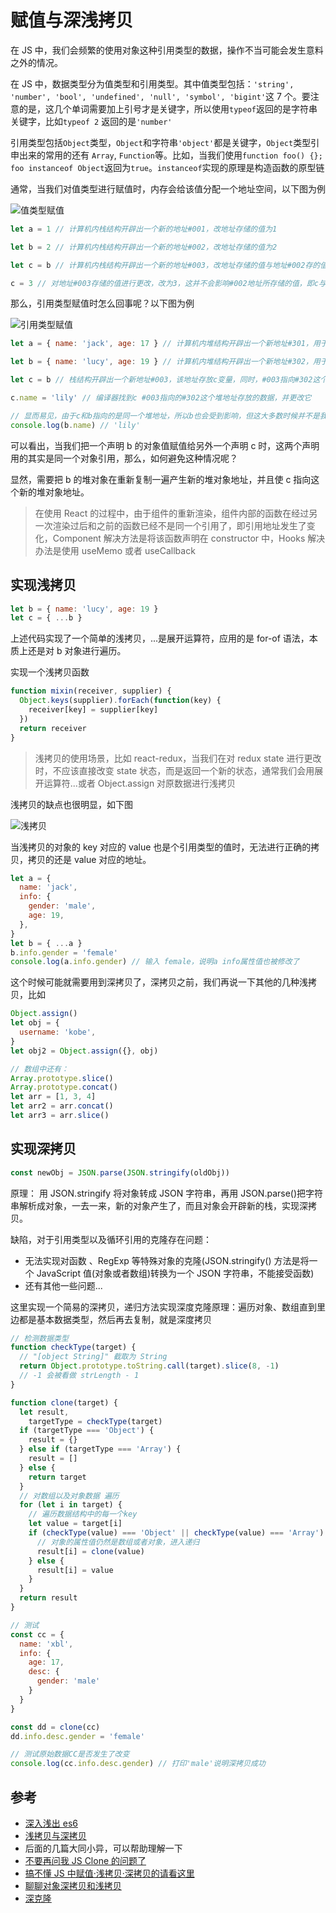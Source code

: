 # 赋值与深浅拷贝

在 JS 中，我们会频繁的使用对象这种引用类型的数据，操作不当可能会发生意料之外的情况。

在 JS 中，数据类型分为值类型和引用类型。其中值类型包括：`'string', 'number', 'bool', 'undefined', 'null', 'symbol', 'bigint'`这 7 个。要注意的是，这几个单词需要加上引号才是关键字，所以使用`typeof`返回的是字符串关键字，比如`typeof 2` 返回的是`'number'`

引用类型包括`Object`类型，`Object`和字符串`'object'`都是关键字，`Object`类型引申出来的常用的还有 `Array`, `Function`等。比如，当我们使用`function foo() {}; foo instanceof Object`返回为`true`。`instanceof`实现的原理是构造函数的原型链

通常，当我们对值类型进行赋值时，内存会给该值分配一个地址空间，以下图为例

![值类型赋值](./images/copy/copy1.png)

```js
let a = 1 // 计算机内栈结构开辟出一个新的地址#001，改地址存储的值为1

let b = 2 // 计算机内栈结构开辟出一个新的地址#002，改地址存储的值为2

let c = b // 计算机内栈结构开辟出一个新的地址#003，改地址存储的值与地址#002存的值一样，都是2

c = 3 // 对地址#003存储的值进行更改，改为3，这并不会影响#002地址所存储的值，即c与b值得变化互相不会影响
```

那么，引用类型赋值时怎么回事呢？以下图为例

![引用类型赋值](./images/copy/copy2.png)

```js
let a = { name: 'jack', age: 17 } // 计算机内堆结构开辟出一个新地址#301，用于存放 {name: 'jack', age: 17}。紧接着，栈结构开辟出一个新地址#001，该地址存放a变量，同时，#001指向#301这个堆地址

let b = { name: 'lucy', age: 19 } // 计算机内堆结构开辟出一个新地址#302，用于存放 {name: 'lucy', age: 19}。紧接着，栈结构开辟出一个新地址#002，该地址存放b变量，同时，#002指向#302这个堆地址

let c = b // 栈结构开辟出一个新地址#003，该地址存放c变量，同时，#003指向#302这个堆地址，也就是说#002与#003指向的是同一个堆地址

c.name = 'lily' // 编译器找到c #003指向的#302这个堆地址存放的数据，并更改它

// 显而易见，由于c和b指向的是同一个堆地址，所以b也会受到影响，但这大多数时候并不是我们想要的结果
console.log(b.name) // 'lily'
```

可以看出，当我们把一个声明 b 的对象值赋值给另外一个声明 c 时，这两个声明用的其实是同一个对象引用，那么，如何避免这种情况呢？

显然，需要把 b 的堆对象在重新复制一遍产生新的堆对象地址，并且使 c 指向这个新的堆对象地址。

> 在使用 React 的过程中，由于组件的重新渲染，组件内部的函数在经过另一次渲染过后和之前的函数已经不是同一个引用了，即引用地址发生了变化，Component 解决方法是将该函数声明在 constructor 中，Hooks 解决办法是使用 useMemo 或者 useCallback

## 实现浅拷贝

```js
let b = { name: 'lucy', age: 19 }
let c = { ...b }
```

上述代码实现了一个简单的浅拷贝，...是展开运算符，应用的是 for-of 语法，本质上还是对 b 对象进行遍历。

实现一个浅拷贝函数

```js
function mixin(receiver, supplier) {
  Object.keys(supplier).forEach(function(key) {
    receiver[key] = supplier[key]
  })
  return receiver
}
```

> 浅拷贝的使用场景，比如 react-redux，当我们在对 redux state 进行更改时，不应该直接改变 state 状态，而是返回一个新的状态，通常我们会用展开运算符...或者 Object.assign 对原数据进行浅拷贝

浅拷贝的缺点也很明显，如下图

![浅拷贝](./images/copy/copy3.png)

当浅拷贝的对象的 key 对应的 value 也是个引用类型的值时，无法进行正确的拷贝，拷贝的还是 value 对应的地址。

```js
let a = {
  name: 'jack',
  info: {
    gender: 'male',
    age: 19,
  },
}
let b = { ...a }
b.info.gender = 'female'
console.log(a.info.gender) // 输入 female，说明a info属性值也被修改了
```

这个时候可能就需要用到深拷贝了，深拷贝之前，我们再说一下其他的几种浅拷贝，比如

```js
Object.assign()
let obj = {
  username: 'kobe',
}
let obj2 = Object.assign({}, obj)

// 数组中还有：
Array.prototype.slice()
Array.prototype.concat()
let arr = [1, 3, 4]
let arr2 = arr.concat()
let arr3 = arr.slice()
```

## 实现深拷贝

```js
const newObj = JSON.parse(JSON.stringify(oldObj))
```

原理： 用 JSON.stringify 将对象转成 JSON 字符串，再用 JSON.parse()把字符串解析成对象，一去一来，新的对象产生了，而且对象会开辟新的栈，实现深拷贝。

缺陷，对于引用类型以及循环引用的克隆存在问题：

- 无法实现对函数 、RegExp 等特殊对象的克隆(JSON.stringify() 方法是将一个 JavaScript 值(对象或者数组)转换为一个 JSON 字符串，不能接受函数)
- 还有其他一些问题...

这里实现一个简易的深拷贝，递归方法实现深度克隆原理：遍历对象、数组直到里边都是基本数据类型，然后再去复制，就是深度拷贝

```js
// 检测数据类型
function checkType(target) {
  // "[object String]" 截取为 String
  return Object.prototype.toString.call(target).slice(8, -1)
  // -1 会被看做 strLength - 1
}

function clone(target) {
  let result,
    targetType = checkType(target)
  if (targetType === 'Object') {
    result = {}
  } else if (targetType === 'Array') {
    result = []
  } else {
    return target
  }
  // 对数组以及对象数据 遍历
  for (let i in target) {
    // 遍历数据结构中的每一个key
    let value = target[i]
    if (checkType(value) === 'Object' || checkType(value) === 'Array') {
      // 对象的属性值仍然是数组或者对象，进入递归
      result[i] = clone(value)
    } else {
      result[i] = value
    }
  }
  return result
}

// 测试
const cc = {
  name: 'xbl',
  info: {
    age: 17,
    desc: {
      gender: 'male'
    }
  }
}

const dd = clone(cc)
dd.info.desc.gender = 'female'

// 测试原始数据CC是否发生了改变
console.log(cc.info.desc.gender) // 打印'male'说明深拷贝成功
```

## 参考

- [深入浅出 es6]()
- [浅拷贝与深拷贝](https://juejin.im/post/5b5dcf8351882519790c9a2e)
- 后面的几篇大同小异，可以帮助理解一下
- [不要再问我 JS Clone 的问题了](https://juejin.im/post/5d5a8be3f265da03b638ad28)
- [搞不懂 JS 中赋值·浅拷贝·深拷贝的请看这里](https://juejin.im/post/5d235d1ef265da1b855c7b5d)
- [聊聊对象深拷贝和浅拷贝](https://juejin.im/post/5c26dd8fe51d4570c053e08b)
- [深克隆](https://www.cxymsg.com/guide/jsWritten.html#深克隆（deepclone）)

